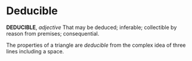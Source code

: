 # Deducible

**DEDUCIBLE**, _adjective_ That may be deduced; inferable; collectible by reason from premises; consequential.

The properties of a triangle are _deducible_ from the complex idea of three lines including a space.